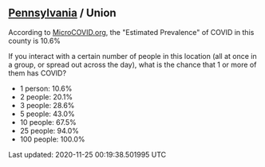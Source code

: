 
## [Pennsylvania](/united-states/pennsylvania) / Union

According to [MicroCOVID.org](http://microcovid.org),
the "Estimated Prevalence" of COVID in this county is 10.6%

If you interact with a certain number of people in this location
(all at once in a group, or spread out across the day), what is the chance that
1 or more of them has COVID?

- 1 person: 10.6%
- 2 people: 20.1%
- 3 people: 28.6%
- 5 people: 43.0%
- 10 people: 67.5%
- 25 people: 94.0%
- 100 people: 100.0%

Last updated: 2020-11-25 00:19:38.501995 UTC
